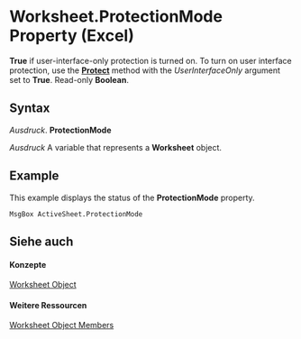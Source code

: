 
# Worksheet.ProtectionMode Property (Excel)

 **True** if user-interface-only protection is turned on. To turn on user interface protection, use the **[Protect](ed517a80-eea9-4268-5fbc-69c659beac0e.md)** method with the _UserInterfaceOnly_ argument set to **True**. Read-only **Boolean**.


## Syntax

 _Ausdruck_. **ProtectionMode**

 _Ausdruck_ A variable that represents a **Worksheet** object.


## Example

This example displays the status of the  **ProtectionMode** property.


```
MsgBox ActiveSheet.ProtectionMode
```


## Siehe auch


#### Konzepte


[Worksheet Object](182b705e-854a-81cc-a4b0-59b942de55ae.md)
#### Weitere Ressourcen


[Worksheet Object Members](http://msdn.microsoft.com/library/f8c1afea-1a1c-f5e4-37e3-52c434c8c157%28Office.15%29.aspx)
